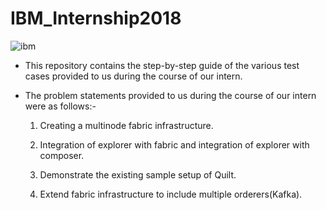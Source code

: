 # IBM_Internship2018


![ibm](https://user-images.githubusercontent.com/36883383/44053261-c1466e44-9f5c-11e8-9b20-4d230e2ad034.png)


- This repository contains the step-by-step guide of the various test cases provided to us during the course of our intern.

- The problem statements provided to us during the course of our intern were as follows:-

  1. Creating a multinode fabric infrastructure.

  2. Integration of explorer with fabric and integration of explorer with composer.

  3. Demonstrate the existing sample setup of Quilt.

  4. Extend fabric infrastructure to include multiple orderers(Kafka).
